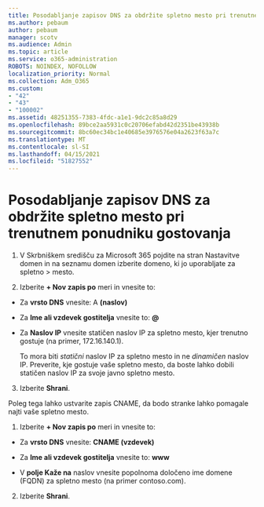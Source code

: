 ```yaml
---
title: Posodabljanje zapisov DNS za obdržite spletno mesto pri trenutnem ponudniku gostovanja
ms.author: pebaum
author: pebaum
manager: scotv
ms.audience: Admin
ms.topic: article
ms.service: o365-administration
ROBOTS: NOINDEX, NOFOLLOW
localization_priority: Normal
ms.collection: Adm_O365
ms.custom:
- "42"
- "43"
- "100002"
ms.assetid: 48251355-7383-4fdc-a1e1-9dc2c85a8d29
ms.openlocfilehash: 89bce2aa5931c0c20706efabd42d2351be43938b
ms.sourcegitcommit: 8bc60ec34bc1e40685e3976576e04a2623f63a7c
ms.translationtype: MT
ms.contentlocale: sl-SI
ms.lasthandoff: 04/15/2021
ms.locfileid: "51827552"
---
```

# <a name="update-dns-records-to-keep-your-website-with-your-current-hosting-provider"></a>Posodabljanje zapisov DNS za obdržite spletno mesto pri trenutnem ponudniku gostovanja

1. V Skrbniškem središču za Microsoft 365 pojdite na stran Nastavitve domen in na seznamu domen izberite domeno, ki jo uporabljate za spletno   >  [](https://admin.microsoft.com/Adminportal#/Domains) mesto.

2. Izberite **+ Nov zapis po** meri in vnesite to:

  - Za **vrsto DNS** vnesite: A **(naslov)**

  - Za **Ime ali vzdevek gostitelja** vnesite to: **@**

  - Za **Naslov IP** vnesite statičen naslov IP za spletno mesto, kjer trenutno gostuje (na primer, 172.16.140.1).

    To mora biti  *statični*  naslov IP za spletno mesto in ne  *dinamičen*  naslov IP. Preverite, kje gostuje vaše spletno mesto, da boste lahko dobili statičen naslov IP za svoje javno spletno mesto.

3. Izberite **Shrani**.

Poleg tega lahko ustvarite zapis CNAME, da bodo stranke lahko pomagale najti vaše spletno mesto.
  
1. Izberite **+ Nov zapis po** meri in vnesite to:

  - Za **vrsto DNS** vnesite: **CNAME (vzdevek)**

  - Za **Ime ali vzdevek gostitelja** vnesite to: **www**

  - V **polje Kaže na** naslov vnesite popolnoma določeno ime domene (FQDN) za spletno mesto (na primer contoso.com).

2. Izberite **Shrani**.
